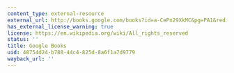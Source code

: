 ```yaml
---
content_type: external-resource
external_url: http://books.google.com/books?id=a-CePn29XkMC&pg=PA1&redir_esc=y#v=onepage&q&f=false
has_external_license_warning: true
license: https://en.wikipedia.org/wiki/All_rights_reserved
status: ''
title: Google Books
uid: 48754d24-b788-44c4-825d-8a6f1a7d9779
wayback_url: ''
---
```

